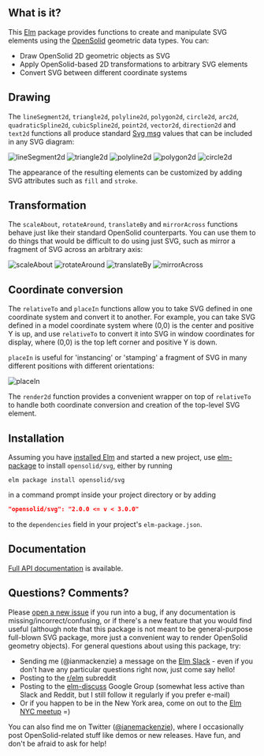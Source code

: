 ## What is it?

This [Elm](http://elm-lang.org) package provides functions to create and
manipulate SVG elements using the [OpenSolid](http://package.elm-lang.org/packages/opensolid/geometry/latest)
geometric data types. You can:

  - Draw OpenSolid 2D geometric objects as SVG
  - Apply OpenSolid-based 2D transformations to arbitrary SVG elements
  - Convert SVG between different coordinate systems

## Drawing

The `lineSegment2d`, `triangle2d`, `polyline2d`, `polygon2d`, `circle2d`,
`arc2d`, `quadraticSpline2d`, `cubicSpline2d`, `point2d`, `vector2d`,
`direction2d` and `text2d` functions all produce standard [Svg
msg](http://package.elm-lang.org/packages/elm-lang/svg/latest/Svg#Svg) values
that can be included in any SVG diagram:

![lineSegment2d](https://opensolid.github.io/images/svg/1.0/lineSegment2d.svg)
![triangle2d](https://opensolid.github.io/images/svg/1.0/triangle2d.svg)
![polyline2d](https://opensolid.github.io/images/svg/1.0/polyline2d.svg)
![polygon2d](https://opensolid.github.io/images/svg/1.0/polygon2d.svg)
![circle2d](https://opensolid.github.io/images/svg/1.0/circle2d.svg)

The appearance of the resulting elements can be customized by adding SVG
attributes such as `fill` and `stroke`.

## Transformation

The `scaleAbout`, `rotateAround`, `translateBy` and `mirrorAcross` functions
behave just like their standard OpenSolid counterparts. You can use them to do
things that would be difficult to do using just SVG, such as mirror a fragment
of SVG across an arbitrary axis:

![scaleAbout](https://opensolid.github.io/images/svg/1.0.2/scaleAbout.svg)
![rotateAround](https://opensolid.github.io/images/svg/1.0.2/rotateAround.svg)
![translateBy](https://opensolid.github.io/images/svg/1.0/translateBy.svg)
![mirrorAcross](https://opensolid.github.io/images/svg/1.0/mirrorAcross.svg)

## Coordinate conversion

The `relativeTo` and `placeIn` functions allow you to take SVG defined in one
coordinate system and convert it to another. For example, you can take SVG
defined in a model coordinate system where (0,0) is the center and positive Y is
up, and use `relativeTo` to convert it into SVG in window coordinates for
display, where (0,0) is the top left corner and positive Y is down.

`placeIn` is useful for 'instancing' or 'stamping' a fragment of SVG in many
different positions with different orientations:

![placeIn](https://opensolid.github.io/images/svg/1.0/placeIn.svg)

The `render2d` function provides a convenient wrapper on top of `relativeTo` to
handle both coordinate conversion and creation of the top-level SVG element.

## Installation

Assuming you have [installed Elm](https://guide.elm-lang.org/install.html) and
started a new project, use [elm-package](https://guide.elm-lang.org/install.html#elm-package)
to install `opensolid/svg`, either by running

```
elm package install opensolid/svg
```

in a command prompt inside your project directory or by adding

```json
"opensolid/svg": "2.0.0 <= v < 3.0.0"
```

to the `dependencies` field in your project's `elm-package.json`.

## Documentation

[Full API documentation](http://package.elm-lang.org/packages/opensolid/svg/2.0.1/OpenSolid-Svg)
is available.

## Questions? Comments?

Please [open a new issue](https://github.com/opensolid/svg/issues) if you run
into a bug, if any documentation is missing/incorrect/confusing, or if there's a
new feature that you would find useful (although note that this package is not
meant to be general-purpose full-blown SVG package, more just a convenient way
to render OpenSolid geometry objects). For general questions about using this
package, try:

  - Sending me (@ianmackenzie) a message on the [Elm Slack](http://elmlang.herokuapp.com/) -
    even if you don't have any particular questions right now, just come say
    hello!
  - Posting to the [r/elm](https://reddit.com/r/elm) subreddit
  - Posting to the [elm-discuss](https://groups.google.com/forum/#!forum/elm-discuss)
    Google Group (somewhat less active than Slack and Reddit, but I still follow
    it regularly if you prefer e-mail)
  - Or if you happen to be in the New York area, come on out to the
    [Elm NYC meetup](https://www.meetup.com/Elm-NYC/) =)

You can also find me on Twitter ([@ianemackenzie](https://twitter.com/ianemackenzie)),
where I occasionally post OpenSolid-related stuff like demos or new releases.
Have fun, and don't be afraid to ask for help!
